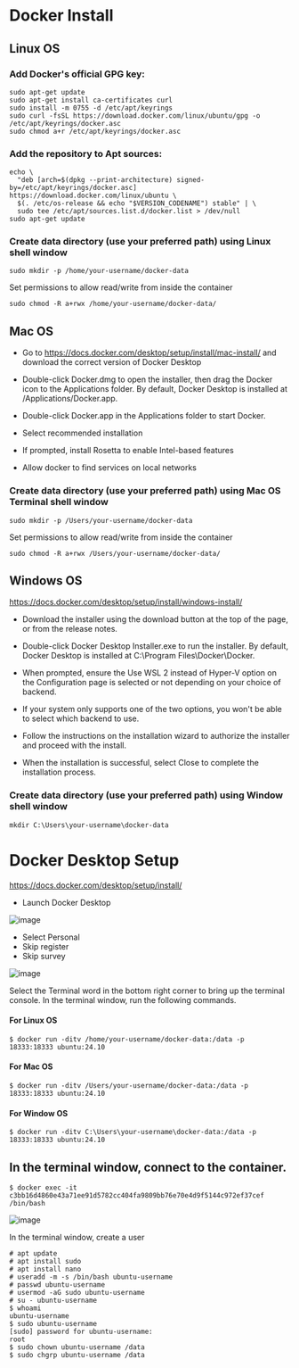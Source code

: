 # Docker Install
## Linux OS
### Add Docker's official GPG key:
```
sudo apt-get update
sudo apt-get install ca-certificates curl
sudo install -m 0755 -d /etc/apt/keyrings
sudo curl -fsSL https://download.docker.com/linux/ubuntu/gpg -o /etc/apt/keyrings/docker.asc
sudo chmod a+r /etc/apt/keyrings/docker.asc
```

### Add the repository to Apt sources:
```
echo \
  "deb [arch=$(dpkg --print-architecture) signed-by=/etc/apt/keyrings/docker.asc] https://download.docker.com/linux/ubuntu \
  $(. /etc/os-release && echo "$VERSION_CODENAME") stable" | \
  sudo tee /etc/apt/sources.list.d/docker.list > /dev/null
sudo apt-get update
```

### Create data directory (use your preferred path) using Linux shell window
```
sudo mkdir -p /home/your-username/docker-data
```
Set permissions to allow read/write from inside the container
```
sudo chmod -R a+rwx /home/your-username/docker-data/
```
## Mac OS

- Go to https://docs.docker.com/desktop/setup/install/mac-install/ and download the correct version of Docker Desktop

- Double-click Docker.dmg to open the installer, then drag the Docker icon to the Applications folder. By default, Docker Desktop is installed at /Applications/Docker.app.

- Double-click Docker.app in the Applications folder to start Docker.
- Select recommended installation
- If prompted, install Rosetta to enable Intel-based features
- Allow docker to find services on local networks

### Create data directory (use your preferred path) using Mac OS Terminal shell window
```
sudo mkdir -p /Users/your-username/docker-data
```
Set permissions to allow read/write from inside the container
```
sudo chmod -R a+rwx /Users/your-username/docker-data/
```

## Windows OS

https://docs.docker.com/desktop/setup/install/windows-install/

- Download the installer using the download button at the top of the page, or from the release notes.

- Double-click Docker Desktop Installer.exe to run the installer. By default, Docker Desktop is installed at C:\Program Files\Docker\Docker.

- When prompted, ensure the Use WSL 2 instead of Hyper-V option on the Configuration page is selected or not depending on your choice of backend.

- If your system only supports one of the two options, you won't be able to select which backend to use.

- Follow the instructions on the installation wizard to authorize the installer and proceed with the install.

- When the installation is successful, select Close to complete the installation process.

### Create data directory (use your preferred path) using Window shell window
```
mkdir C:\Users\your-username\docker-data
```


# Docker Desktop Setup

https://docs.docker.com/desktop/setup/install/

- Launch Docker Desktop
  
![image](https://github.com/user-attachments/assets/ed57f40e-29b3-465d-a767-8c1ac17b933e)

- Select Personal
- Skip register
- Skip survey
  
![image](https://github.com/user-attachments/assets/776a1e43-32ec-4a2a-a059-fdb11904f34a)

Select the Terminal word in the bottom right corner to bring up the terminal console.
In the terminal window, run the following commands.

#### For Linux OS
```
$ docker run -ditv /home/your-username/docker-data:/data -p 18333:18333 ubuntu:24.10
```

#### For Mac OS
```
$ docker run -ditv /Users/your-username/docker-data:/data -p 18333:18333 ubuntu:24.10
```

#### For Window OS
```
$ docker run -ditv C:\Users\your-username\docker-data:/data -p 18333:18333 ubuntu:24.10
```


## In the terminal window, connect to the container.
```
$ docker exec -it c3bb16d4860e43a71ee91d5782cc404fa9809bb76e70e4d9f5144c972ef37cef /bin/bash
```

![image](https://github.com/user-attachments/assets/9b18b941-a334-4440-9987-0e6a5208b4bf)


In the terminal window, create a user
```
# apt update
# apt install sudo
# apt install nano
# useradd -m -s /bin/bash ubuntu-username
# passwd ubuntu-username
# usermod -aG sudo ubuntu-username
# su - ubuntu-username
$ whoami
ubuntu-username
$ sudo ubuntu-username
[sudo] password for ubuntu-username: 
root
$ sudo chown ubuntu-username /data
$ sudo chgrp ubuntu-username /data
```

